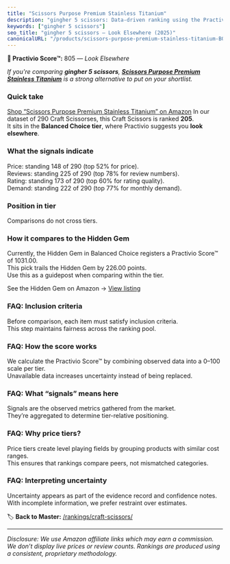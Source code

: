 ```yaml
---
title: "Scissors Purpose Premium Stainless Titanium"
description: "gingher 5 scissors: Data-driven ranking using the Practivio Score™. Positioned by quality, value, demand, findability, momentum."
keywords: ["gingher 5 scissors"]
seo_title: "gingher 5 scissors — Look Elsewhere (2025)"
canonicalURL: "/products/scissors-purpose-premium-stainless-titanium-B0DZXVDJD8/"
---
```


**🚫 Practivio Score™:** 805 — _Look Elsewhere_


*If you're comparing **gingher 5 scissors**, **[Scissors Purpose Premium Stainless Titanium](https://www.amazon.com/dp/B0DZXVDJD8?tag=practivio-20)** is a strong alternative to put on your shortlist.*
### Quick take
[Shop “Scissors Purpose Premium Stainless Titanium” on Amazon](https://www.amazon.com/dp/B0DZXVDJD8?tag=practivio-20)
In our dataset of 290 Craft Scissorses, this Craft Scissors is ranked **205**.  
It sits in the **Balanced Choice tier**, where Practivio suggests you **look elsewhere**.

### What the signals indicate
Price: standing 148 of 290 (top 52% for price).  
Reviews: standing 225 of 290 (top 78% for review numbers).  
Rating: standing 173 of 290 (top 60% for rating quality).  
Demand: standing 222 of 290 (top 77% for monthly demand).

### Position in tier
Comparisons do not cross tiers.

### How it compares to the Hidden Gem
Currently, the Hidden Gem in Balanced Choice registers a Practivio Score™ of 1031.00.  
This pick trails the Hidden Gem by 226.00 points.  
Use this as a guidepost when comparing within the tier.  

See the Hidden Gem on Amazon → [View listing](https://www.amazon.com/dp/B000P0LNRE?tag=practivio-20)

### FAQ: Inclusion criteria
Before comparison, each item must satisfy inclusion criteria.  
This step maintains fairness across the ranking pool.

### FAQ: How the score works
We calculate the Practivio Score™ by combining observed data into a 0–100 scale per tier.  
Unavailable data increases uncertainty instead of being replaced.

### FAQ: What “signals” means here
Signals are the observed metrics gathered from the market.  
They’re aggregated to determine tier-relative positioning.

### FAQ: Why price tiers?
Price tiers create level playing fields by grouping products with similar cost ranges.  
This ensures that rankings compare peers, not mismatched categories.

### FAQ: Interpreting uncertainty
Uncertainty appears as part of the evidence record and confidence notes.  
With incomplete information, we prefer restraint over estimates.


🏷️ **Back to Master:** [/rankings/craft-scissors/](/rankings/craft-scissors/)

---
_Disclosure: We use Amazon affiliate links which may earn a commission. We don’t display live prices or review counts. Rankings are produced using a consistent, proprietary methodology._
